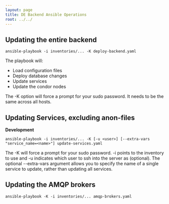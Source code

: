 ```yaml
---
layout: page
title: DE Backend Ansible Operations
root: ../../
---
```


## Updating the entire backend

    ansible-playbook -i inventories/... -K deploy-backend.yaml

The playbook will:

* Load configuration files
* Deploy database changes
* Update services
* Update the condor nodes

The -K option will force a prompt for your sudo password. It needs to be the same across all hosts.

## Updating Services, excluding anon-files
__Development__

    ansible-playbook -i inventories/... -K [-u <user>] [--extra-vars "service_name=<name>"] update-services.yaml

The -K will force a prompt for your sudo password. -i points to the inventory to use and -u
indicates which user to ssh into the server as (optional). The optional --extra-vars argument allows
you to specify the name of a single service to update, rather than updating all services.
    
## Updating the AMQP brokers

    ansible-playbook -K -i inventories/... amqp-brokers.yaml
